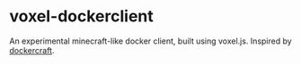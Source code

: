# voxel-dockerclient
An experimental minecraft-like docker client, built using voxel.js. Inspired by [dockercraft](https://github.com/docker/dockercraft).
